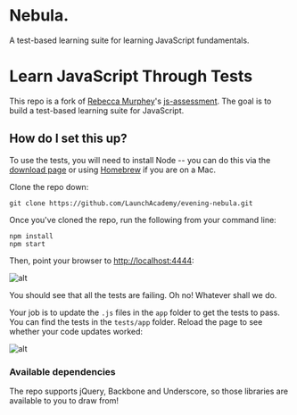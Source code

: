 # Nebula.

A test-based learning suite for learning JavaScript fundamentals.

# Learn JavaScript Through Tests

This repo is a fork of [Rebecca Murphey](https://github.com/rmurphey)'s [js-assessment](https://github.com/rmurphey/js-assessment). The goal is to build a test-based learning suite for JavaScript.

## How do I set this up?
To use the tests, you will need to install Node -- you can do this via the
[download page](https://nodejs.org/download/) or using
[Homebrew](http://mxcl.github.com/homebrew/) if you are on a Mac.

Clone the repo down:

```
git clone https://github.com/LaunchAcademy/evening-nebula.git
```

Once you've cloned the repo, run the following from your command line:

```
npm install
npm start
```

Then, point your browser to [http://localhost:4444](http://localhost:4444):

![alt](http://i.imgur.com/uzpfVGV.png)

You should see that all the tests are failing. Oh no! Whatever shall we do.

Your job is to update the `.js` files in the `app` folder to get the tests to pass. You can find the tests in the `tests/app` folder. Reload the page to see whether your code updates worked:

![alt](http://i.imgur.com/IygAP58.png)

### Available dependencies

The repo supports jQuery, Backbone and Underscore, so those libraries are available to you to draw from!
